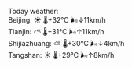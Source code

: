Today weather:  
Beijing: ☀️   🌡️+32°C 🌬️↓11km/h  
Tianjin: ⛅️  🌡️+31°C 🌬️↑11km/h  
Shijiazhuang: ⛅️  🌡️+30°C 🌬️↓4km/h  
Tangshan: ☀️   🌡️+29°C 🌬️↑8km/h  

